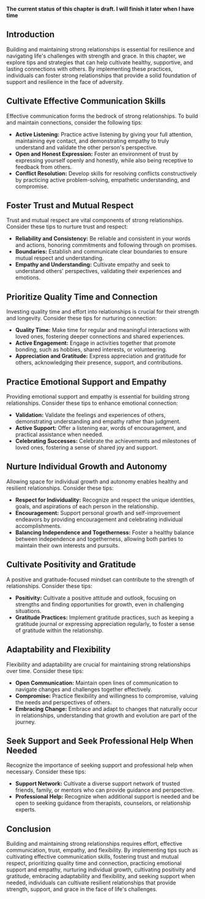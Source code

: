 **The current status of this chapter is draft. I will finish it later when I have time**

Introduction
------------

Building and maintaining strong relationships is essential for resilience and navigating life's challenges with strength and grace. In this chapter, we explore tips and strategies that can help cultivate healthy, supportive, and lasting connections with others. By implementing these practices, individuals can foster strong relationships that provide a solid foundation of support and resilience in the face of adversity.

Cultivate Effective Communication Skills
----------------------------------------

Effective communication forms the bedrock of strong relationships. To build and maintain connections, consider the following tips:

* **Active Listening:** Practice active listening by giving your full attention, maintaining eye contact, and demonstrating empathy to truly understand and validate the other person's perspective.
* **Open and Honest Expression:** Foster an environment of trust by expressing yourself openly and honestly, while also being receptive to feedback from others.
* **Conflict Resolution:** Develop skills for resolving conflicts constructively by practicing active problem-solving, empathetic understanding, and compromise.

Foster Trust and Mutual Respect
-------------------------------

Trust and mutual respect are vital components of strong relationships. Consider these tips to nurture trust and respect:

* **Reliability and Consistency:** Be reliable and consistent in your words and actions, honoring commitments and following through on promises.
* **Boundaries:** Establish and communicate clear boundaries to ensure mutual respect and understanding.
* **Empathy and Understanding:** Cultivate empathy and seek to understand others' perspectives, validating their experiences and emotions.

Prioritize Quality Time and Connection
--------------------------------------

Investing quality time and effort into relationships is crucial for their strength and longevity. Consider these tips for nurturing connection:

* **Quality Time:** Make time for regular and meaningful interactions with loved ones, fostering deeper connections and shared experiences.
* **Active Engagement:** Engage in activities together that promote bonding, such as hobbies, shared interests, or volunteering.
* **Appreciation and Gratitude:** Express appreciation and gratitude for others, acknowledging their presence, support, and contributions.

Practice Emotional Support and Empathy
--------------------------------------

Providing emotional support and empathy is essential for building strong relationships. Consider these tips to enhance emotional connection:

* **Validation:** Validate the feelings and experiences of others, demonstrating understanding and empathy rather than judgment.
* **Active Support:** Offer a listening ear, words of encouragement, and practical assistance when needed.
* **Celebrating Successes:** Celebrate the achievements and milestones of loved ones, fostering a sense of shared joy and support.

Nurture Individual Growth and Autonomy
--------------------------------------

Allowing space for individual growth and autonomy enables healthy and resilient relationships. Consider these tips:

* **Respect for Individuality:** Recognize and respect the unique identities, goals, and aspirations of each person in the relationship.
* **Encouragement:** Support personal growth and self-improvement endeavors by providing encouragement and celebrating individual accomplishments.
* **Balancing Independence and Togetherness:** Foster a healthy balance between independence and togetherness, allowing both parties to maintain their own interests and pursuits.

Cultivate Positivity and Gratitude
----------------------------------

A positive and gratitude-focused mindset can contribute to the strength of relationships. Consider these tips:

* **Positivity:** Cultivate a positive attitude and outlook, focusing on strengths and finding opportunities for growth, even in challenging situations.
* **Gratitude Practices:** Implement gratitude practices, such as keeping a gratitude journal or expressing appreciation regularly, to foster a sense of gratitude within the relationship.

Adaptability and Flexibility
----------------------------

Flexibility and adaptability are crucial for maintaining strong relationships over time. Consider these tips:

* **Open Communication:** Maintain open lines of communication to navigate changes and challenges together effectively.
* **Compromise:** Practice flexibility and willingness to compromise, valuing the needs and perspectives of others.
* **Embracing Change:** Embrace and adapt to changes that naturally occur in relationships, understanding that growth and evolution are part of the journey.

Seek Support and Seek Professional Help When Needed
---------------------------------------------------

Recognize the importance of seeking support and professional help when necessary. Consider these tips:

* **Support Network:** Cultivate a diverse support network of trusted friends, family, or mentors who can provide guidance and perspective.
* **Professional Help:** Recognize when additional support is needed and be open to seeking guidance from therapists, counselors, or relationship experts.

Conclusion
----------

Building and maintaining strong relationships requires effort, effective communication, trust, empathy, and flexibility. By implementing tips such as cultivating effective communication skills, fostering trust and mutual respect, prioritizing quality time and connection, practicing emotional support and empathy, nurturing individual growth, cultivating positivity and gratitude, embracing adaptability and flexibility, and seeking support when needed, individuals can cultivate resilient relationships that provide strength, support, and grace in the face of life's challenges.
